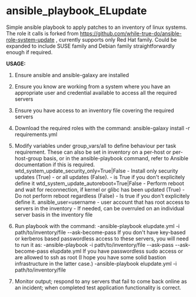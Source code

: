 # ansible_playbook_ELupdate
Simple ansible playbook to apply patches to an inventory of linux systems. The role it calls is forked from https://github.com/while-true-do/ansible-role-system-update , currently supports only Red Hat family. Could be expanded to include SUSE family and Debian family straightforwardly enough if required.

**USAGE:**

1) Ensure ansible and ansible-galaxy are installed
2) Ensure you know are working from a system where you have an appropriate user and credential available to access all the required servers
3) Ensure you have access to an inventory file covering the required servers
4) Download the required roles with the command:
	ansible-galaxy install -r requirements.yml
5) Modify variables under group_vars/all to define behaviour per task requirement. These can also be set in inventory on a per-host or per-host-group basis, or in the ansible-playbook command, refer to Ansible documentation if this is required.
	 wtd_system_update_security_only=True|False
         - Install only security updates (True)
         - or all updates (False).
         - is True if you don't explicitely define it
	wtd_system_update_autoreboot=True|False
		- Perform reboot and wait for reconnection, if kernel or glibc has been updated (True)
		- Do not perform reboot regardless (False)
		- Is true if you don't explicitely define it.
	ansible_user=username
		- user account that has root access to servers in the inventory
		- If needed, can be overruled on an individual server basis in the inventory file
6) Run playbook with the command:
		-ansible-playbook elupdate.yml -i path/to/inventory/file --ask-become-pass
	If you don't have key-based or kerberos based passwordless access to these servers, you will need to run it as:
		-ansible-playbook -i path/to/inventory/file --ask-pass --ask-become-pass elupdate.yml 
	If you have passwordless sudo access or are allowed to ssh as root (I hope you have some solid bastion infrastructure in the latter case.)
		-ansible-playbook elupdate.yml -i path/to/inventory/file

7) Monitor output; respond to any servers that fail to come back online as an incident; when completed test application functionality is correct.


